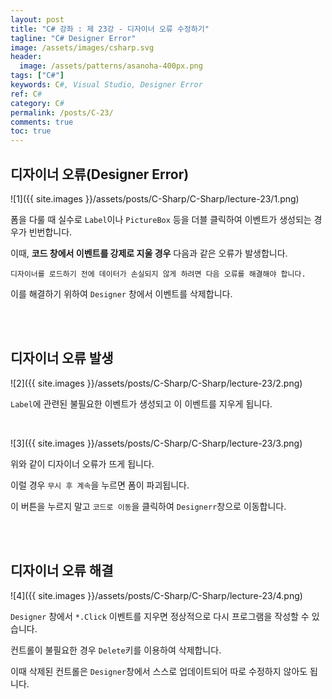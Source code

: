 ```yaml
---
layout: post
title: "C# 강좌 : 제 23강 - 디자이너 오류 수정하기"
tagline: "C# Designer Error"
image: /assets/images/csharp.svg
header:
  image: /assets/patterns/asanoha-400px.png
tags: ["C#"]
keywords: C#, Visual Studio, Designer Error
ref: C#
category: C#
permalink: /posts/C-23/
comments: true
toc: true
---
```


## 디자이너 오류(Designer Error) ##

![1]({{ site.images }}/assets/posts/C-Sharp/C-Sharp/lecture-23/1.png)

폼을 다룰 때 실수로 `Label`이나 `PictureBox` 등을 더블 클릭하여 이벤트가 생성되는 경우가 빈번합니다.

이때, **코드 창에서 이벤트를 강제로 지울 경우** 다음과 같은 오류가 발생합니다.

`디자이너를 로드하기 전에 데이터가 손실되지 않게 하려면 다음 오류를 해결해야 합니다.`

이를 해결하기 위하여 `Designer` 창에서 이벤트를 삭제합니다.

<br>
<br>

## 디자이너 오류 발생

![2]({{ site.images }}/assets/posts/C-Sharp/C-Sharp/lecture-23/2.png)

`Label`에 관련된 불필요한 이벤트가 생성되고 이 이벤트를 지우게 됩니다.

<br>

![3]({{ site.images }}/assets/posts/C-Sharp/C-Sharp/lecture-23/3.png)

위와 같이 디자이너 오류가 뜨게 됩니다.

이럴 경우 `무시 후 계속`을 누르면 폼이 파괴됩니다.

이 버튼을 누르지 말고 `코드로 이동`을 클릭하여 `Designerr`창으로 이동합니다.

<br>
<br>

## 디자이너 오류 해결

![4]({{ site.images }}/assets/posts/C-Sharp/C-Sharp/lecture-23/4.png)

`Designer` 창에서 `*.Click` 이벤트를 지우면 정상적으로 다시 프로그램을 작성할 수 있습니다.

컨트롤이 불필요한 경우 `Delete`키를 이용하여 삭제합니다.

이때 삭제된 컨트롤은 `Designer`창에서 스스로 업데이트되어 따로 수정하지 않아도 됩니다.

